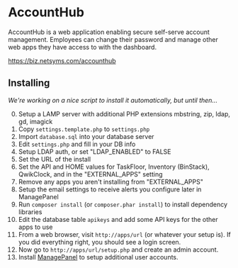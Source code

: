 AccountHub
======

AccountHub is a web application enabling secure self-serve account management. 
Employees can change their password and manage other web apps they have access 
to with the dashboard.

https://biz.netsyms.com/accounthub

Installing
----------

*We're working on a nice script to install it automatically, but until then...*

0. Setup a LAMP server with additional PHP extensions mbstring, zip, ldap, gd, imagick
1. Copy `settings.template.php` to `settings.php`
2. Import `database.sql` into your database server
3. Edit `settings.php` and fill in your DB info
4. Setup LDAP auth, or set "LDAP_ENABLED" to FALSE
5. Set the URL of the install
6. Set the API and HOME values for TaskFloor, Inventory (BinStack), QwikClock, and in the "EXTERNAL_APPS" setting
7. Remove any apps you aren't installing from "EXTERNAL_APPS"
8. Setup the email settings to receive alerts you configure later in ManagePanel
9. Run `composer install` (or `composer.phar install`) to install dependency libraries
10. Edit the database table `apikeys` and add some API keys for the other apps to use
11. From a web browser, visit `http://apps/url` (or whatever your setup is).  If you did everything right, you should see a login screen.
12. Now go to `http://apps/url/setup.php` and create an admin account.
13. Install [ManagePanel](https://source.netsyms.com/Business/ManagePanel) to setup additional user accounts.